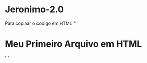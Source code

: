# Jeronimo-2.0

Para copiaar o codigo em HTML
'''
<html>
<h1>Meu Primeiro Arquivo em HTML</h1>
</html>
'''

